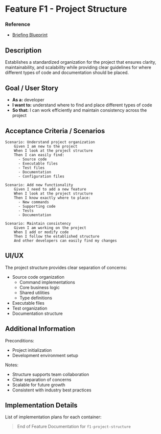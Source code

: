 # Feature F1 - Project Structure

### Reference

- [Briefing Blueprint](/docs/briefing.blueprint.md)

## Description

Establishes a standardized organization for the project that ensures clarity, maintainability, and scalability while providing clear guidelines for where different types of code and documentation should be placed.

## Goal / User Story

- **As a:** developer
- **I want to:** understand where to find and place different types of code
- **So that:** I can work efficiently and maintain consistency across the project

## Acceptance Criteria / Scenarios

```gherkin
Scenario: Understand project organization
    Given I am new to the project
    When I look at the project structure
    Then I can easily find:
      - Source code
      - Executable files
      - Test files
      - Documentation
      - Configuration files

Scenario: Add new functionality
    Given I need to add a new feature
    When I look at the project structure
    Then I know exactly where to place:
      - New commands
      - Supporting code
      - Tests
      - Documentation

Scenario: Maintain consistency
    Given I am working on the project
    When I add or modify code
    Then I follow the established structure
    And other developers can easily find my changes
```

## UI/UX

The project structure provides clear separation of concerns:

- Source code organization
  - Command implementations
  - Core business logic
  - Shared utilities
  - Type definitions
- Executable files
- Test organization
- Documentation structure

## Additional Information

Preconditions:
- Project initialization
- Development environment setup

Notes:
- Structure supports team collaboration
- Clear separation of concerns
- Scalable for future growth
- Consistent with industry best practices

## Implementation Details

List of implementation plans for each container:
<!-- This section will be updated by builder steps --> 

> End of Feature Documentation for `f1-project-structure`